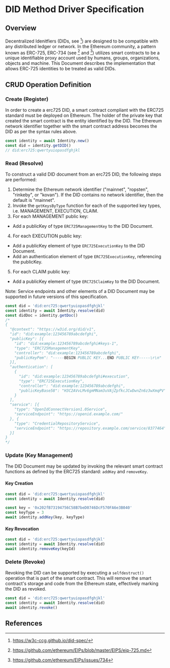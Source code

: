 # DID Method Driver Specification
## Overview
Decentralized Idenitfiers (DIDs, see [^1]) are designed to be compatible with any distributed ledger or network. In the Ethereum community, a pattern known as ERC-725, ERC-734 (see [^2] and [^3]) utilizes smart contracts to be a unique identifiable proxy account used by humans, groups, organizations, objects and machine. This Document describes the implementation that allows ERC-725 identities to be treated as valid DIDs.

## CRUD Operation Definition
### Create (Register)
In order to create a erc725 DID, a smart contract compliant with the ERC725 standard must be deployed on Ethereum. The holder of the private key that created the smart contract is the entity identified by the DID. The Ethereum network identifier together with the smart contract address becomes the DID as per the syntax rules above.

```js
const identity = await Identity.new()
const did = identity.getDID()
// did:erc725:qwertyuiopasdfghjkl
```

### Read (Resolve)
To construct a valid DID document from an erc725 DID, the following steps are performed:
1. Determine the Ethereum network identifier ("mainnet", "ropsten", "rinkeby", or "kovan"). If the DID contains no network identifier, then the default is "mainnet".
2. Invoke the `getKeysByType` function for each of the supported key types, i.e. MANAGEMENT, EXECUTION, CLAIM.
3. For each MANAGEMENT public key:
  - Add a publicKey of type `ERC725ManagementKey` to the DID Document.
4. For each EXECUTION public key:
  - Add a publicKey element of type `ERC725ExecutionKey` to the DID Document.
  - Add an authentication element of type `ERC725ExecutionKey`, referencing the publicKey.
5. For each CLAIM public key:
  - Add a publicKey element of type `ERC725ClaimKey` to the DID Document.

Note: Service endpoints and other elements of a DID Document may be supported in future versions of this specification.

```js
const did = 'did:erc725:qwertyuiopasdfghjkl'
const identity = await Identity.resolve(did)
const didDoc = identity.getDoc()
/*
{
  "@context": "https://w3id.org/did/v1",
  "id": "did:example:123456789abcdefghi",
  "publicKey": [{
    "id": "did:example:123456789abcdefghi#keys-1",
    "type": "ERC725ManagementKey",
    "controller": "did:example:123456789abcdefghi",
    "publicKeyPem": "-----BEGIN PUBLIC KEY...END PUBLIC KEY-----\r\n"
  }],
  "authentication": [
    {
      "id": "did:example:123456789abcdefghi#execution",
      "type": "ERC725ExecutionKey",
      "controller": "did:example:123456789abcdefghi",
      "publicKeyBase58": "H3C2AVvLMv6gmMNam3uVAjZpfkcJCwDwnZn6z3wXmqPV"
    }
  ],
  "service": [{
    "type": "OpenIdConnectVersion1.0Service",
    "serviceEndpoint": "https://openid.example.com/"
  }, {
    "type": "CredentialRepositoryService",
    "serviceEndpoint": "https://repository.example.com/service/8377464"
  }]
}
*/
```

### Update (Key Management)
The DID Document may be updated by invoking the relevant smart contract functions as defined by the ERC725 standard: `addKey` and `removeKey`.
#### Key Creation
```js
const did = 'did:erc725:qwertyuiopasdfghjkl'
const identity = await Identity.resolve(did)

const key = '0x202fB73194756C58B7beD0746DcF570FA6e3B040'
const keyType = 3
await identity.addKey(key, keyType)
```

#### Key Revocation
```js
const did = 'did:erc725:qwertyuiopasdfghjkl'
const identity = await Identity.resolve(did)
await identity.removeKey(keyId)
```

### Delete (Revoke)
Revoking the DID can be supported by executing a `selfdestruct()` operation that is part of the smart contract. This will remove the smart contract's storage and code from the Ethereum state, effectively marking the DID as revoked.

```js
const did = 'did:erc725:qwertyuiopasdfghjkl'
const identity = await Identity.resolve(did)
await identity.revoke()
```

## References
[^1]: https://w3c-ccg.github.io/did-spec/
[^2]: https://github.com/ethereum/EIPs/blob/master/EIPS/eip-725.md
[^3]: https://github.com/ethereum/EIPs/issues/734
[^4]: https://github.com/WebOfTrustInfo/rwot6-santabarbara/blob/master/topics-and-advance-readings/DID-Method-erc725.md
